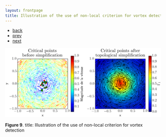 ```yaml
---
layout: frontpage
title: Illustration of the use of non-local criterion for vortex detection
---
```


<div class="navbar">
  <div class="navbar-inner">
      <ul class="nav">
        <li><a href="../../index.html">back</a></li>
          <li><a href="iplotCorr.html">prev</a></li>
          <li><a href="samplemixups_fig7.html">next</a></li>
      </ul>
  </div>
</div>


![Non-local vortex detection](../../assets/pics/NL_crit_exemple.png)

**Figure 9**.
title: Illustration of the use of non-local criterion for vortex detection
